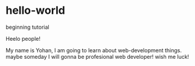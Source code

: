 # hello-world
beginning tutorial

Heelo people!

My name is Yohan, I am going to learn about web-development things.
maybe someday I will gonna be profesional web developer! wish me luck!
